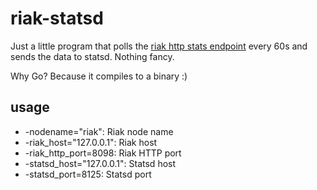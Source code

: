 # riak-statsd

Just a little program that polls the [riak http stats endpoint](http://docs.basho.com/riak/latest/ops/running/stats-and-monitoring/#Statistics-from-Riak) every 60s and sends the data to statsd. Nothing fancy.

Why Go? Because it compiles to a binary :)

## usage

* -nodename="riak": Riak node name
* -riak_host="127.0.0.1": Riak host
* -riak_http_port=8098: Riak HTTP port
* -statsd_host="127.0.0.1": Statsd host
* -statsd_port=8125: Statsd port
